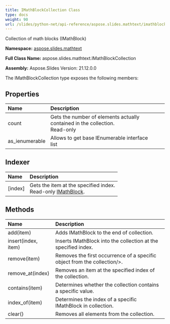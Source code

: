 ```yaml
---
title: IMathBlockCollection Class
type: docs
weight: 90
url: /slides/python-net/api-reference/aspose.slides.mathtext/imathblockcollection/
---
```


Collection of math blocks (IMathBlock)

**Namespace:** [aspose.slides.mathtext](/slides/python-net/api-reference/aspose.slides.mathtext/)

**Full Class Name:** aspose.slides.mathtext.IMathBlockCollection

**Assembly:**  Aspose.Slides Version: 21.12.0.0

The IMathBlockCollection type exposes the following members:
## **Properties**
|**Name**|**Description**|
| :- | :- |
|count|Gets the number of elements actually contained in the collection.<br/>            Read-only|
|as_ienumerable|Allows to get base IEnumerable interface<br/>            list|
## **Indexer**
|**Name**|**Description**|
| :- | :- |
|[index]|Gets the item at the specified index.<br/>            Read-only [IMathBlock](/python-net/api-reference/aspose.slides.mathtext/imathblock/).|
## **Methods**
|**Name**|**Description**|
| :- | :- |
|add(item)|Adds IMathBlock to the end of collection.|
|insert(index, item)|Inserts IMathBlock into the collection at the specified index.|
|remove(item)|Removes the first occurrence of a specific object from the collection/>.|
|remove_at(index)|Removes an item at the specified index of the collection.|
|contains(item)|Determines whether the collection contains a specific value.|
|index_of(item)|Determines the index of a specific IMathBlock in collection.|
|clear()|Removes all elements from the collection.|
